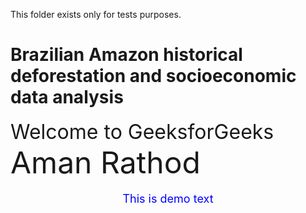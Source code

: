 This folder exists only for tests purposes.
# Brazilian Amazon historical deforestation and socioeconomic data analysis

<html>
<body>
  <!-- Using <font> tag to set font size -->
  <font size="6">
    Welcome to GeeksforGeeks
  </font>
  <font size="24">
    Aman Rathod
  </font>
</body>
</html>

<p align="center" style="color:blue;font-size:18px;" > 
  This is demo text
</p>

<p align="center" ><strong>
  <font size="8"> </font></strong>
</p>
